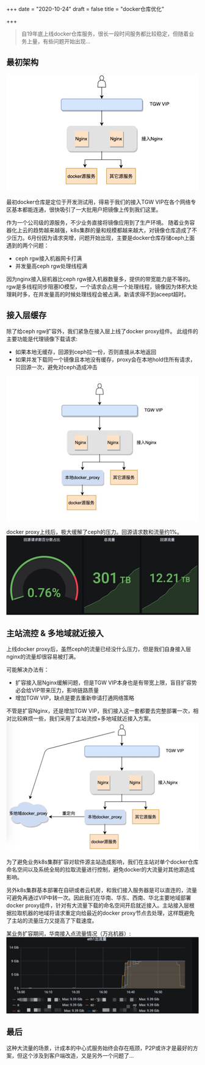 +++
date = "2020-10-24"
draft = false
title = "docker仓库优化"

+++

> 自19年底上线docker仓库服务，很长一段时间服务都比较稳定，但随着业务上量，有些问题开始出现...

## 最初架构

![img](/images/docker1.jpeg)

最初docker仓库是定位于开发测试用，得易于我们的接入TGW VIP在各个网络专区基本都能连通，很快吸引了一大批用户把镜像上传到我们这里。

作为一个公司级的源服务，不少业务直接将镜像应用到了生产环境。
随着业务容器化上云的趋势越来越强，k8s集群的量和规模都越来越大，对镜像仓库造成了不少压力。6月份因为请求突增，问题开始出现，主要是docker仓库存储ceph上面遇到的两个问题：

* ceph rgw接入机器网卡打满
* 并发量高ceph rgw处理线程满

因为nginx接入层机器比ceph rgw接入机器数量多，提供的带宽能力是不等的。rgw是多线程同步阻塞IO模型，一个请求会占用一个处理线程，镜像因为体积大处理耗时多，在并发量高的时候处理线程会被占满，新请求得不到aceept超时。

## 接入层缓存

除了给ceph rgw扩容外，我们紧急在接入层上线了docker proxy组件。
此组件的主要功能是代理镜像下载请求:
* 如果本地无缓存，回源到ceph拉一份，否则直接从本地返回 
* 如果并发下载同一个镜像且本地没有缓存，proxy会在本地hold住所有请求，只回源一次，避免对ceph造成冲击

![img](/images/docker2.jpeg)

docker proxy上线后，极大缓解了ceph的压力。回源请求数和流量约1%。
![img](/images/docker_ceph_source.jpeg)

## 主站流控 & 多地域就近接入

上线docker proxy后，虽然ceph的流量已经没什么压力，但是我们自身接入层nginx的流量却很容易被打满。

可能解决办法有：
* 扩容接入层Nginx缓解问题，但是TGW VIP本身也是有带宽上限，盲目扩容势必会给VIP带来压力，影响链路质量
* 增加TGW VIP，缺点是要去重新申请打通网络策略

不管是扩容Nginx，还是增加TGW VIP，我们接入这一套都要去完整部署一次，相对比较麻烦一些，我们采用了主站流控+多地域就近接入方案。
![img](/images/docker3.jpeg)

为了避免业务k8s集群扩容对软件源主站造成影响，我们在主站对单个docker仓库命名空间以及系统全局的拉取流量进行控制，避免docker的大流量对其他源造成影响。

另外k8s集群基本部署在自研或者云机房，和我们接入服务器是可以直连的，流量可避免再通过VIP中转一次。因此我们在华南、华东、西南、华北主要地域部署docker proxy组件，针对有大流量下载的命名空间开启就近接入。主站接入层根据拉取机器的地域将请求重定向给最近的docker proxy节点去处理，这样既避免了主站的流量压力又提高了下载速度。


某业务扩容期间，华南接入点流量情况（万兆机器）:
![img](/images/docker_proxy.jpeg)

## 最后

这种大流量的场景，计成本的中心式服务始终会存在瓶颈，P2P或许才是最好的方案，但这个涉及到客户端改造，又是另外一个问题了...

